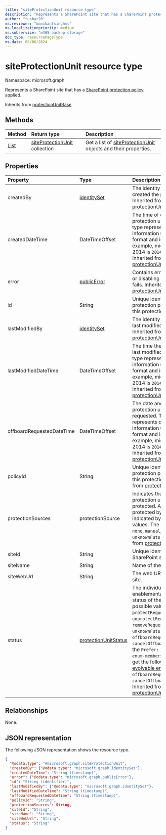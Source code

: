 ```yaml
---
title: "siteProtectionUnit resource type"
description: "Represents a SharePoint site that has a SharePoint protection policy applied."
author: "tushar20"
ms.reviewer: "manikantsinghms"
ms.localizationpriority: medium
ms.subservice: "m365-backup-storage"
doc_type: resourcePageType
ms.date: 08/06/2024
---
```


# siteProtectionUnit resource type

Namespace: microsoft.graph

Represents a SharePoint site that has a [SharePoint protection policy](sharepointprotectionpolicy.md) applied.

Inherits from [protectionUnitBase](../resources/protectionunitbase.md).

## Methods

|Method|Return type|Description|
|:---|:---|:---|
|[List](../api/backuprestoreroot-list-siteprotectionunits.md)|[siteProtectionUnit](../resources/siteprotectionunit.md) collection|Get a list of [siteProtectionUnit](../resources/siteprotectionunit.md) objects and their properties.|

## Properties

|Property|Type|Description|
|:---|:---|:---|
|createdBy|[identitySet](../resources/identityset.md)|The identity of  the person who created the protection unit. Inherited from [protectionUnitBase](../resources/protectionunitbase.md).|
|createdDateTime|DateTimeOffset|The time of creation of the protection unit. The timestamp type represents date and time information using ISO 8601 format and is always in UTC. For example, midnight UTC on Jan 1, 2014 is `2014-01-01T00:00:00Z`. Inherited from [protectionUnitBase](../resources/protectionunitbase.md).|
|error|[publicError](../resources/publicerror.md)|Contains error details if enabling or disabling the protection unit fails. Inherited from [protectionUnitBase](../resources/protectionunitbase.md).|
|id|String|Unique identifier of the protection policy associated with this protection unit.|
|lastModifiedBy|[identitySet](../resources/identityset.md)|The identity of the person who last modified the protection unit. Inherited from [protectionUnitBase](../resources/protectionunitbase.md).|
|lastModifiedDateTime|DateTimeOffset|The time the protection unit was last modified. The timestamp type represents date and time information using ISO 8601 format and is always in UTC. For example, midnight UTC on Jan 1, 2014 is `2014-01-01T00:00:00Z`. Inherited from [protectionUnitBase](../resources/protectionunitbase.md).|
|offboardRequestedDateTime|DateTimeOffset|The date and time when protection unit offboard was requested. The timestamp type represents date and time information using ISO 8601 format and is always in UTC. For example, midnight UTC on Jan 1, 2014 is `2014-01-01T00:00:00Z`. Inherited from [protectionUnitBase](../resources/protectionunitbase.md).|
|policyId|String|Unique identifier of the protection policy associated with this protection unit. Inherited from [protectionUnitBase](../resources/protectionunitbase.md).|
|protectionSources|protectionSource|Indicates the sources by which a protection unit is currently protected. A protection unit protected by multiple sources is indicated by comma-separated values. The possible values are: `none`, `manual`, `dynamicRule`, `unknownFutureValue`. Inherited from [protectionUnitBase](../resources/protectionunitbase.md).|
|siteId|String|Unique identifier of the SharePoint site.|
|siteName|String|Name of the SharePoint site.|
|siteWebUrl|String|The web URL of the SharePoint site.|
|status|[protectionUnitStatus](../resources/protectionunitbase.md#protectionunitstatus-values)|The individual enablement/disablement/removal status of the protection unit. The possible values are: `protectRequested`, `protected`, `unprotectRequested`, `unprotected`, `removeRequested`, `unknownFutureValue`, `offboardRequested`, `offboarded`, `cancelOffboardRequested`. Use the `Prefer: include-unknown-enum-members` request header to get the following values from this [evolvable enum](/graph/best-practices-concept#handling-future-members-in-evolvable-enumerations): `offboardRequested`, `offboarded`, `cancelOffboardRequested`. Inherited from [protectionUnitBase](../resources/protectionunitbase.md).|

## Relationships

None.

## JSON representation

The following JSON representation shows the resource type.
<!-- {
  "blockType": "resource",
  "keyProperty": "id",
  "@odata.type": "microsoft.graph.siteProtectionUnit",
  "baseType": "microsoft.graph.protectionUnitBase",
  "openType": false
}
-->
``` json
{
  "@odata.type": "#microsoft.graph.siteProtectionUnit",
  "createdBy": {"@odata.type": "microsoft.graph.identitySet"},
  "createdDateTime": "String (timestamp)",
  "error": {"@odata.type": "microsoft.graph.publicError"},
  "id": "String (identifier)",
  "lastModifiedBy": {"@odata.type": "microsoft.graph.identitySet"},
  "lastModifiedDateTime": "String (timestamp)",
  "offboardRequestedDateTime": "String (timestamp)",
  "policyId": "String",
  "protectionSources": String,
  "siteId": "String",
  "siteName": "String",
  "siteWebUrl": "String",
  "status": "String"
}
```

